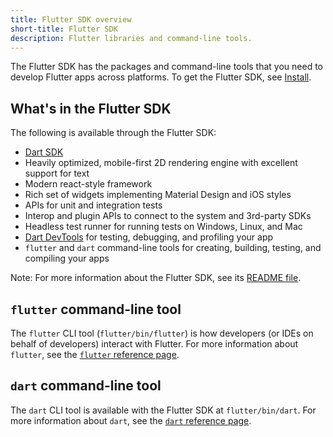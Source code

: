 ```yaml
---
title: Flutter SDK overview
short-title: Flutter SDK
description: Flutter libraries and command-line tools.
---
```


The Flutter SDK has the packages and command-line tools that you need to develop
Flutter apps across platforms. To get the Flutter SDK, see [Install][].

## What's in the Flutter SDK

The following is available through the Flutter SDK:

* [Dart SDK][]
* Heavily optimized, mobile-first 2D rendering engine with
  excellent support for text
* Modern react-style framework
* Rich set of widgets implementing Material Design and iOS styles
* APIs for unit and integration tests
* Interop and plugin APIs to connect to the system and 3rd-party SDKs
* Headless test runner for running tests on Windows, Linux, and Mac
* [Dart DevTools][] for testing, debugging, and profiling your app
* `flutter` and `dart` command-line tools for creating, building, testing,
  and compiling your apps

Note: For more information about the Flutter SDK, see its
[README file][].

## `flutter` command-line tool

The `flutter` CLI tool (`flutter/bin/flutter`) is how developers (or IDEs on behalf of developers) interact with Flutter.
For more information about `flutter`, see the [`flutter` reference page][].

## `dart` command-line tool

The `dart` CLI tool is available with the Flutter SDK at `flutter/bin/dart`.
For more information about `dart`, see the [`dart` reference page][].

[Dart DevTools]: /docs/development/tools/devtools
[Dart SDK]: {{site.dart-site}}/tools/sdk
[`dart` reference page]: {{site.dart-site}}/tools/dart-tool
[`flutter` reference page]: /docs/reference/flutter-cli
[Install]: /docs/get-started/install
[README file]: {{site.github}}/flutter/flutter/blob/master/README.md
